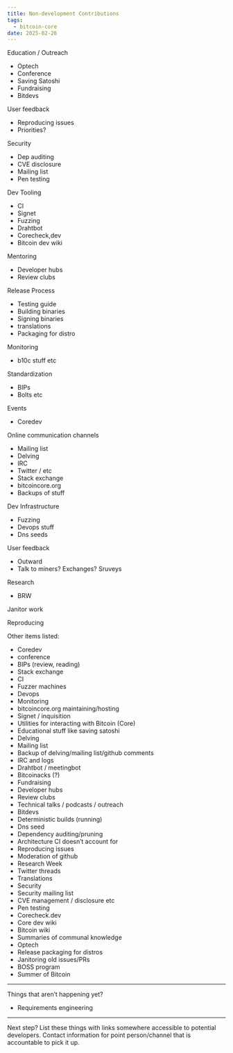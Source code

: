 ```yaml
---
title: Non-development Contributions
tags:
  - bitcoin-core
date: 2025-02-26
---
```


Education / Outreach

* Optech
* Conference
* Saving Satoshi
* Fundraising
* Bitdevs

User feedback

* Reproducing issues
* Priorities?

Security

* Dep auditing
* CVE disclosure
* Mailing list
* Pen testing

Dev Tooling

* CI
* Signet
* Fuzzing
* Drahtbot
* Corecheck,dev
* Bitcoin dev wiki

Mentoring

* Developer hubs
* Review clubs

Release Process

* Testing guide
* Building binaries
* Signing binaries
* translations
* Packaging for distro

Monitoring

* b10c stuff etc

Standardization

* BIPs
* Bolts etc

Events

* Coredev

Online communication channels

* Mailing list
* Delving
* IRC
* Twitter / etc
* Stack exchange
* bitcoincore.org
* Backups of stuff

Dev Infrastructure

* Fuzzing
* Devops stuff
* Dns seeds

User feedback

* Outward
* Talk to miners? Exchanges? Sruveys

Research

* BRW

Janitor work

Reproducing

Other items listed:

* Coredev
* conference
* BIPs (review, reading)
* Stack exchange
* CI
* Fuzzer machines
* Devops
* Monitoring
* bitcoincore.org maintaining/hosting
* Signet / inquisition
* Utilities for interacting with Bitcoin (Core)
* Educational stuff like saving satoshi
* Delving
* Mailing list
* Backup of delving/mailing list/github comments
* IRC and logs
* Drahtbot / meetingbot
* Bitcoinacks (?)
* Fundraising
* Developer hubs
* Review clubs
* Technical talks / podcasts / outreach
* Bitdevs
* Deterministic builds (running)
* Dns seed
* Dependency auditing/pruning
* Architecture CI doesn’t account for
* Reproducing issues
* Moderation of github
* Research Week
* Twitter threads
* Translations
* Security
* Security mailing list
* CVE management / disclosure etc
* Pen testing
* Corecheck.dev
* Core dev wiki
* Bitcoin wiki
* Summaries of communal knowledge
* Optech
* Release packaging for distros
* Janitoring old issues/PRs
* BOSS program
* Summer of Bitcoin

-----

Things that aren’t happening yet?

* Requirements engineering

-----

Next step? List these things with links somewhere accessible to potential
developers. Contact information for point person/channel that is accountable to
pick it up.
